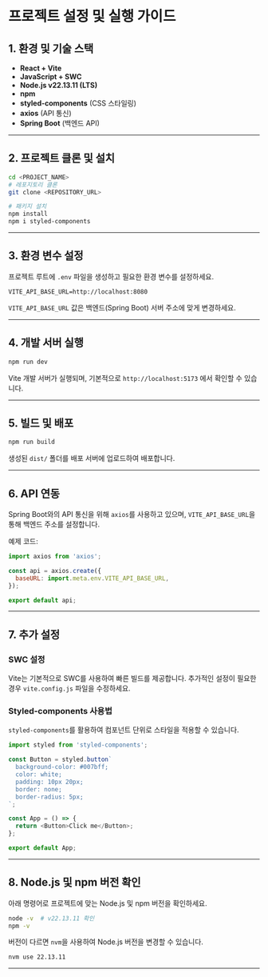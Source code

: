 # 프로젝트 설정 및 실행 가이드

## 1. 환경 및 기술 스택

- **React + Vite**
- **JavaScript + SWC**
- **Node.js v22.13.11 (LTS)**
- **npm**
- **styled-components** (CSS 스타일링)
- **axios** (API 통신)
- **Spring Boot** (백엔드 API)

---

## 2. 프로젝트 클론 및 설치

```sh
cd <PROJECT_NAME>
# 레포지토리 클론
git clone <REPOSITORY_URL>

# 패키지 설치
npm install
npm i styled-components
```

---

## 3. 환경 변수 설정

프로젝트 루트에 `.env` 파일을 생성하고 필요한 환경 변수를 설정하세요.

```
VITE_API_BASE_URL=http://localhost:8080
```

`VITE_API_BASE_URL` 값은 백엔드(Spring Boot) 서버 주소에 맞게 변경하세요.

---

## 4. 개발 서버 실행

```sh
npm run dev
```

Vite 개발 서버가 실행되며, 기본적으로 `http://localhost:5173` 에서 확인할 수 있습니다.

---

## 5. 빌드 및 배포

```sh
npm run build
```

생성된 `dist/` 폴더를 배포 서버에 업로드하여 배포합니다.

---

## 6. API 연동

Spring Boot와의 API 통신을 위해 `axios`를 사용하고 있으며, `VITE_API_BASE_URL`을 통해 백엔드 주소를 설정합니다.

예제 코드:

```js
import axios from 'axios';

const api = axios.create({
  baseURL: import.meta.env.VITE_API_BASE_URL,
});

export default api;
```

---

## 7. 추가 설정

### SWC 설정
Vite는 기본적으로 SWC를 사용하여 빠른 빌드를 제공합니다. 추가적인 설정이 필요한 경우 `vite.config.js` 파일을 수정하세요.

### Styled-components 사용법
`styled-components`를 활용하여 컴포넌트 단위로 스타일을 적용할 수 있습니다.

```js
import styled from 'styled-components';

const Button = styled.button`
  background-color: #007bff;
  color: white;
  padding: 10px 20px;
  border: none;
  border-radius: 5px;
`;

const App = () => {
  return <Button>Click me</Button>;
};

export default App;
```

---

## 8. Node.js 및 npm 버전 확인

아래 명령어로 프로젝트에 맞는 Node.js 및 npm 버전을 확인하세요.

```sh
node -v  # v22.13.11 확인
npm -v
```

버전이 다르면 `nvm`을 사용하여 Node.js 버전을 변경할 수 있습니다.

```sh
nvm use 22.13.11
```

---


